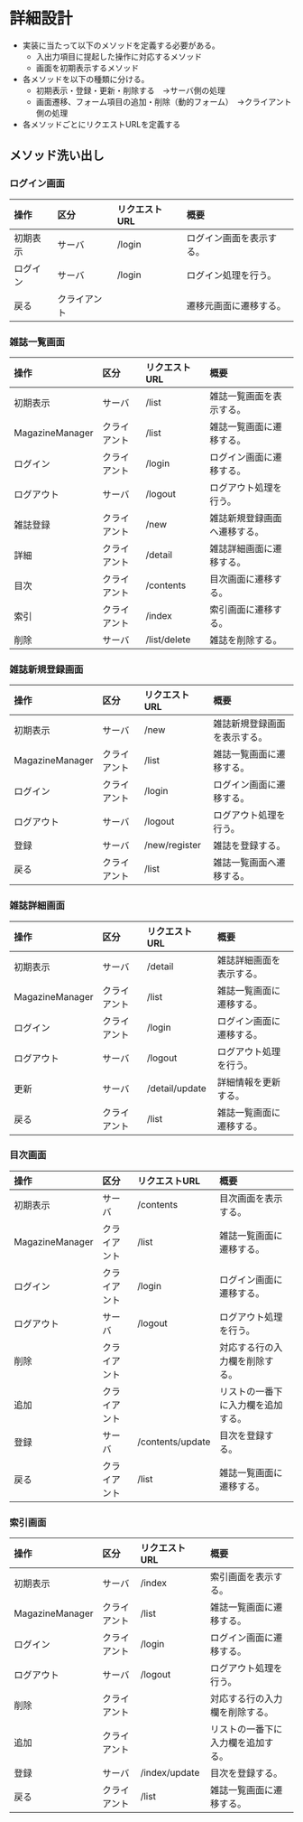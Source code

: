 # 詳細設計
- 実装に当たって以下のメソッドを定義する必要がある。
    - 入出力項目に提起した操作に対応するメソッド
    - 画面を初期表示するメソッド
- 各メソッドを以下の種類に分ける。
    - 初期表示・登録・更新・削除する　→サーバ側の処理
    - 画面遷移、フォーム項目の追加・削除（動的フォーム）　→クライアント側の処理
- 各メソッドごとにリクエストURLを定義する

## メソッド洗い出し

###  ログイン画面
|操作		|区分		|リクエストURL|概要|
|:--|:--|:--|:--|
|初期表示	|サーバ		|/login			|ログイン画面を表示する。|
|ログイン		|サーバ		|/login			|ログイン処理を行う。|
|戻る			|クライアント	|					|遷移元画面に遷移する。|

### 雑誌一覧画面
|操作						|区分		|リクエストURL|概要|
|:--|:--|:--|:--|
|初期表示					|サーバ		|/list				|雑誌一覧画面を表示する。|
|MagazineManager	|クライアント	|/list				|雑誌一覧画面に遷移する。|
|ログイン						|クライアント	|/login			|ログイン画面に遷移する。|
|ログアウト					|サーバ		|/logout		|ログアウト処理を行う。|
|雑誌登録					|クライアント	|/new			|雑誌新規登録画面へ遷移する。|
|詳細						|クライアント	|/detail			|雑誌詳細画面に遷移する。|
|目次						|クライアント	|/contents	|目次画面に遷移する。|
|索引						|クライアント	|/index			|索引画面に遷移する。|
|削除						|サーバ		|/list/delete	|雑誌を削除する。|

### 雑誌新規登録画面
|操作						|区分		|リクエストURL		|概要|
|:--|:--|:--|:--|
|初期表示					|サーバ		|/new				|雑誌新規登録画面を表示する。|
|MagazineManager	|クライアント	|/list					|雑誌一覧画面に遷移する。|
|ログイン						|クライアント	|/login				|ログイン画面に遷移する。|
|ログアウト					|サーバ		|/logout			|ログアウト処理を行う。|
|登録						|サーバ		|/new/register	|雑誌を登録する。|
|戻る							|クライアント	|/list					|雑誌一覧画面へ遷移する。|

### 雑誌詳細画面
|操作						|区分		|リクエストURL			|概要|
|:--|:--|:--|:--|
|初期表示					|サーバ		|/detail					|雑誌詳細画面を表示する。|
|MagazineManager	|クライアント	|/list						|雑誌一覧画面に遷移する。|
|ログイン						|クライアント	|/login					|ログイン画面に遷移する。|
|ログアウト					|サーバ		|/logout				|ログアウト処理を行う。|
|更新						|サーバ		|/detail/update	|詳細情報を更新する。|
|戻る							|クライアント	|/list						|雑誌一覧画面に遷移する。|

### 目次画面
|操作						|区分		|リクエストURL				|概要|
|:--|:--|:--|:--|
|初期表示					|サーバ		|/contents				|目次画面を表示する。|
|MagazineManager	|クライアント	|/list							|雑誌一覧画面に遷移する。|
|ログイン						|クライアント	|/login						|ログイン画面に遷移する。|
|ログアウト					|サーバ		|/logout					|ログアウト処理を行う。|
|削除						|クライアント	|								|対応する行の入力欄を削除する。|
|追加						|クライアント	|								|リストの一番下に入力欄を追加する。|
|登録						|サーバ		|/contents/update	|目次を登録する。|
|戻る							|クライアント	|/list							|雑誌一覧画面に遷移する。|

### 索引画面
|操作						|区分		|リクエストURL			|概要|
|:--|:--|:--|:--|
|初期表示					|サーバ		|/index					|索引画面を表示する。|
|MagazineManager	|クライアント	|/list						|雑誌一覧画面に遷移する。|
|ログイン						|クライアント	|/login					|ログイン画面に遷移する。|
|ログアウト					|サーバ		|/logout				|ログアウト処理を行う。|
|削除						|クライアント	|							|対応する行の入力欄を削除する。|
|追加						|クライアント	|							|リストの一番下に入力欄を追加する。|
|登録						|サーバ		|/index/update	|目次を登録する。|
|戻る							|クライアント	|/list						|雑誌一覧画面に遷移する。|
